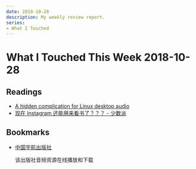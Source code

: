 ```yaml
---
date: 2018-10-28
description: My weekly review report.
series:
- What I Touched
---
```


# What I Touched This Week 2018-10-28


## Readings

* [A hidden complication for Linux desktop audio](https://rachelbythebay.com/w/2018/10/21/audio/)
* [现在 Instagram 还能用来看书了？？？ - 少数派](https://sspai.com/post/47681)

## Bookmarks

* [中国宇航出版社](http://down.caphbook.com/YH/Download_List.aspx?ClassID=9e068b22-901c-4633-8e7c-e27f06cb87e3&ClassName=%25e8%258b%25b1%25e8%25af%25ad%25e7%25b1%25bb)

    该出版社音频资源在线播放和下载

